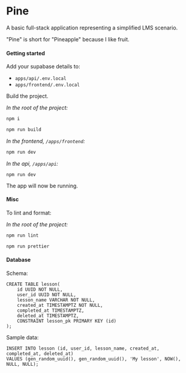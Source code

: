 # Pine
A basic full-stack application representing a simplified LMS scenario.

"Pine" is short for "Pineapple" because I like fruit.

#### Getting started

Add your supabase details to:

* `apps/api/.env.local`
* `apps/frontend/.env.local`

Build the project.

*In the root of the project:*

```bash
npm i
```

```bash
npm run build
```

*In the frontend, `/apps/frontend`:*

```bash
npm run dev
```

*In the api, `/apps/api`:*

```
npm run dev
```

The app will now be running.

#### Misc

To lint and format:

*In the root of the project:*

```bash
npm run lint
```

```bash
npm run prettier
```

#### Database

Schema:

```postgresql
CREATE TABLE lesson(
    id UUID NOT NULL,
    user_id UUID NOT NULL,
    lesson_name VARCHAR NOT NULL,
    created_at TIMESTAMPTZ NOT NULL,
    completed_at TIMESTAMPTZ,
    deleted_at TIMESTAMPTZ,
    CONSTRAINT lesson_pk PRIMARY KEY (id)
);
```

Sample data:

```postgresql
INSERT INTO lesson (id, user_id, lesson_name, created_at, completed_at, deleted_at) 
VALUES (gen_random_uuid(), gen_random_uuid(), 'My lesson', NOW(), NULL, NULL);
```

